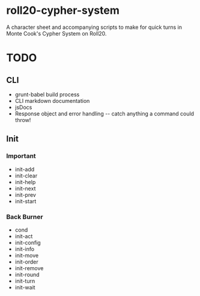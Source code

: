 # roll20-cypher-system
A character sheet and accompanying scripts to make for quick turns in Monte Cook's Cypher System on Roll20.

# TODO

## CLI

  - grunt-babel build process
  - CLI markdown documentation
  - jsDocs
  - Response object and error handling -- catch anything a command could throw!

## Init

### Important

  - init-add
  - init-clear
  - init-help
  - init-next
  - init-prev
  - init-start

### Back Burner

  - cond
  - init-act
  - init-config
  - init-info
  - init-move
  - init-order
  - init-remove
  - init-round
  - init-turn
  - init-wait